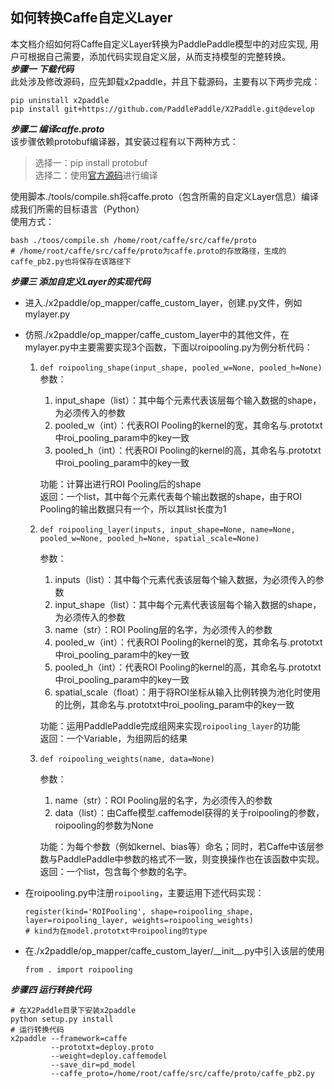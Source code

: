 ## 如何转换Caffe自定义Layer

本文档介绍如何将Caffe自定义Layer转换为PaddlePaddle模型中的对应实现, 用户可根据自己需要，添加代码实现自定义层，从而支持模型的完整转换。            
***步骤一 下载代码***        
此处涉及修改源码，应先卸载x2paddle，并且下载源码，主要有以下两步完成：
```
pip uninstall x2paddle
pip install git+https://github.com/PaddlePaddle/X2Paddle.git@develop
```

***步骤二 编译caffe.proto***   
该步骤依赖protobuf编译器，其安装过程有以下两种方式：
> 选择一：pip install protobuf          
> 选择二：使用[官方源码](https://github.com/protocolbuffers/protobuf)进行编译

使用脚本./tools/compile.sh将caffe.proto（包含所需的自定义Layer信息）编译成我们所需的目标语言（Python）         
使用方式：
```
bash ./toos/compile.sh /home/root/caffe/src/caffe/proto
# /home/root/caffe/src/caffe/proto为caffe.proto的存放路径，生成的caffe_pb2.py也将保存在该路径下
```

***步骤三 添加自定义Layer的实现代码***
- 进入./x2paddle/op_mapper/caffe_custom_layer，创建.py文件，例如mylayer.py
- 仿照./x2paddle/op_mapper/caffe_custom_layer中的其他文件，在mylayer.py中主要需要实现3个函数，下面以roipooling.py为例分析代码：
  1. `def roipooling_shape(input_shape, pooled_w=None, pooled_h=None)`  
     参数：
     1. input_shape（list）：其中每个元素代表该层每个输入数据的shape，为必须传入的参数   
     2. pooled_w（int）：代表ROI Pooling的kernel的宽，其命名与.prototxt中roi_pooling_param中的key一致
     3. pooled_h（int）：代表ROI Pooling的kernel的高，其命名与.prototxt中roi_pooling_param中的key一致          
     
     功能：计算出进行ROI Pooling后的shape         
     返回：一个list，其中每个元素代表每个输出数据的shape，由于ROI Pooling的输出数据只有一个，所以其list长度为1     
     
  2. `def roipooling_layer(inputs, input_shape=None, name=None, pooled_w=None, pooled_h=None, spatial_scale=None)` 
  
     参数：
     1. inputs（list）：其中每个元素代表该层每个输入数据，为必须传入的参数
     2. input_shape（list）：其中每个元素代表该层每个输入数据的shape，为必须传入的参数  
     3. name（str）：ROI Pooling层的名字，为必须传入的参数  
     4. pooled_w（int）：代表ROI Pooling的kernel的宽，其命名与.prototxt中roi_pooling_param中的key一致
     5. pooled_h（int）：代表ROI Pooling的kernel的高，其命名与.prototxt中roi_pooling_param中的key一致
     6. spatial_scale（float）：用于将ROI坐标从输入比例转换为池化时使用的比例，其命名与.prototxt中roi_pooling_param中的key一致            
     
     功能：运用PaddlePaddle完成组网来实现`roipooling_layer`的功能         
     返回：一个Variable，为组网后的结果
    
  3. `def roipooling_weights(name, data=None)`  

     参数：
     1. name（str）：ROI Pooling层的名字，为必须传入的参数
     2. data（list）：由Caffe模型.caffemodel获得的关于roipooling的参数，roipooling的参数为None
  
     功能：为每个参数（例如kernel、bias等）命名；同时，若Caffe中该层参数与PaddlePaddle中参数的格式不一致，则变换操作也在该函数中实现。     
     返回：一个list，包含每个参数的名字。
     
- 在roipooling.py中注册`roipooling`，主要运用下述代码实现：
  ```
  register(kind='ROIPooling', shape=roipooling_shape, layer=roipooling_layer, weights=roipooling_weights)
  # kind为在model.prototxt中roipooling的type
  ```
- 在./x2paddle/op_mapper/caffe_custom_layer/\_\_init\_\_.py中引入该层的使用
  ```
  from . import roipooling
  ```
  
***步骤四 运行转换代码***
```
# 在X2Paddle目录下安装x2paddle
python setup.py install
# 运行转换代码
x2paddle --framework=caffe 
         --prototxt=deploy.proto 
         --weight=deploy.caffemodel 
         --save_dir=pd_model 
         --caffe_proto=/home/root/caffe/src/caffe/proto/caffe_pb2.py
```
